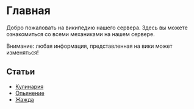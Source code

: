 # Главная

Добро пожаловать на википедию нашего сервера. Здесь вы можете ознакомиться со всеми механиками на нашем сервере.

Внимание: любая информация, представленная на вики может изменяться!

## Статьи
- [Кулинария]()
- [Опьянение]()
- [Жажда]()